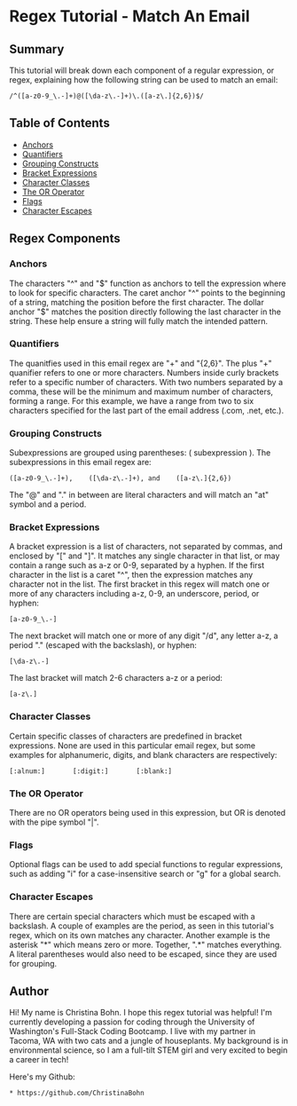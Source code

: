 # Regex Tutorial - Match An Email

## Summary

This tutorial will break down each component of a regular expression, or regex, explaining how the following string can be used to match an email:

```
/^([a-z0-9_\.-]+)@([\da-z\.-]+)\.([a-z\.]{2,6})$/
```

## Table of Contents

- [Anchors](#anchors)
- [Quantifiers](#quantifiers)
- [Grouping Constructs](#grouping-constructs)
- [Bracket Expressions](#bracket-expressions)
- [Character Classes](#character-classes)
- [The OR Operator](#the-or-operator)
- [Flags](#flags)
- [Character Escapes](#character-escapes)

## Regex Components

### Anchors

The characters "^" and "\$" function as anchors to tell the expression where to look for specific characters. The caret anchor "^" points to the beginning of a string, matching the position before the first character. The dollar anchor "\$" matches the position directly following the last character in the string. These help ensure a string will fully match the intended pattern.

### Quantifiers

The quanitfies used in this email regex are "+" and "{2,6}". The plus "+" quanifier refers to one or more characters. Numbers inside curly brackets refer to a specific number of characters. With two numbers separated by a comma, these will be the minimum and maximum number of characters, forming a range. For this example, we have a range from two to six characters specified for the last part of the email address (.com, .net, etc.).

### Grouping Constructs

Subexpressions are grouped using parentheses: ( subexpression ). The subexpressions in this email regex are:

```
([a-z0-9_\.-]+),    ([\da-z\.-]+), and    ([a-z\.]{2,6})
```
The "@" and "." in between are literal characters and will match an "at" symbol and a period.

### Bracket Expressions

A bracket expression is a list of characters, not separated by commas, and enclosed by "[" and "]". It matches any single character in that list, or may contain a range such as a-z or 0-9, separated by a hyphen. If the first character in the list is a caret "^", then the expression matches any character not in the list. The first bracket in this regex will match one or more of any characters including a-z, 0-9, an underscore, period, or hyphen:
```
[a-z0-9_\.-]
```

The next bracket will match one or more of any digit "/d", any letter a-z, a period "\." (escaped with the backslash), or hyphen:
```
[\da-z\.-]
```

The last bracket will match 2-6 characters a-z or a period:

```
[a-z\.]
```

### Character Classes

Certain specific classes of characters are predefined in bracket expressions. None are used in this particular email regex, but some examples for alphanumeric, digits, and blank characters are respectively:
```
[:alnum:]       [:digit:]       [:blank:]
```

### The OR Operator

There are no OR operators being used in this expression, but OR is denoted with the pipe symbol "|".

### Flags

Optional flags can be used to add special functions to regular expressions, such as adding "i" for a case-insensitive search or "g" for a global search.

### Character Escapes

There are certain special characters which must be escaped with a backslash. A couple of examples are the period, as seen in this tutorial's regex, which on its own matches any character. Another example is the asterisk "\*" which means zero or more. Together, ".*" matches everything. A literal parentheses would also need to be escaped, since they are used for grouping.

## Author

Hi! My name is Christina Bohn. I hope this regex tutorial was helpful! I'm currently developing a passion for coding through the University of Washington's Full-Stack Coding Bootcamp. I live with my partner in Tacoma, WA with two cats and a jungle of houseplants. My background is in environmental science, so I am a full-tilt STEM girl and very excited to begin a career in tech!

Here's my Github:

    * https://github.com/ChristinaBohn
